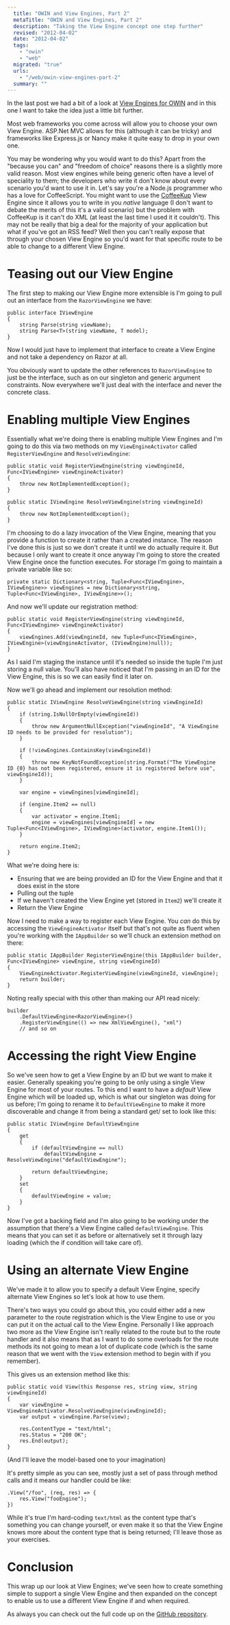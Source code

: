 ```yaml
---
  title: "OWIN and View Engines, Part 2"
  metaTitle: "OWIN and View Engines, Part 2"
  description: "Taking the View Engine concept one step further"
  revised: "2012-04-02"
  date: "2012-04-02"
  tags: 
    - "owin"
    - "web"
  migrated: "true"
  urls: 
    - "/web/owin-view-engines-part-2"
  summary: ""
---
```

In the last post we had a bit of a look at [View Engines for OWIN](https://www.aaron-powell.com/web/owin-view-engines) and in this one I want to take the idea just a little bit further.

Most web frameworks you come across will allow you to choose your own View Engine. ASP.Net MVC allows for this (although it can be tricky) and frameworks like Express.js or Nancy make it quite easy to drop in your own one.

You may be wondering why you would want to do this? Apart from the "because you can" and "freedom of choice" reasons there is a slightly more valid reason. Most view engines while being generic often have a level of speciality to them; the developers who write it don't know about every scenario you'd want to use it in. Let's say you're a Node.js programmer who has a love for CoffeeScript. You might want to use the [CoffeeKup](http://coffeekup.org/) View Engine since it allows you to write in you *native* language (I don't want to debate the merits of this it's a valid scenario) but the problem with CoffeeKup is it can't do XML (at least the last time I used it it couldn't). This may not be really that big a deal for the majority of your application but what if you've got an RSS feed? Well then you can't really expose that through your chosen View Engine so you'd want for that specific route to be able to change to a different View Engine.

# Teasing out our View Engine

The first step to making our View Engine more extensible is I'm going to pull out an interface from the `RazorViewEngine` we have:

    public interface IViewEngine
    {
        string Parse(string viewName);
        string Parse<T>(string viewName, T model);
    }
    
Now I would just have to implement that interface to create a View Engine and not take a dependency on Razor at all.

You obviously want to update the other references to `RazorViewEngine` to just be the interface, such as on our singleton and generic argument constraints. Now everywhere we'll just deal with the interface and never the concrete class.

# Enabling multiple View Engines

Essentially what we're doing there is enabling multiple View Engines and I'm going to do this via two methods on my `ViewEngineActivator` called `RegisterViewEngine` and `ResolveViewEngine`:

	public static void RegisterViewEngine(string viewEngineId, Func<IViewEngine> viewEngineActivator)
	{
		throw new NotImplementedException();
	}
	
	public static IViewEngine ResolveViewEngine(string viewEngineId)
	{
		throw new NotImplementedException();
	}
	
I'm choosing to do a lazy invocation of the View Engine, meaning that you provide a function to create it rather than a created instance. The reason I've done this is just so we don't create it until we do actually require it. But because I only want to create it once anyway I'm going to store the created View Engine once the function executes. For storage I'm going to maintain a private variable like so:

	private static Dictionary<string, Tuple<Func<IViewEngine>, IViewEngine>> viewEngines = new Dictionary<string, Tuple<Func<IViewEngine>, IViewEngine>>();
	
And now we'll update our registration method:

    public static void RegisterViewEngine(string viewEngineId, Func<IViewEngine> viewEngineActivator)
    {
        viewEngines.Add(viewEngineId, new Tuple<Func<IViewEngine>, IViewEngine>(viewEngineActivator, (IViewEngine)null));
    }

As I said I'm staging the instance until it's needed so inside the tuple I'm just storing a null value. You'll also have noticed that I'm passing in an ID for the View Engine, this is so we can easily find it later on.

Now we'll go ahead and implement our resolution method:

    public static IViewEngine ResolveViewEngine(string viewEngineId)
    {
        if (string.IsNullOrEmpty(viewEngineId))
        {
            throw new ArgumentNullException("viewEngineId", "A ViewEngine ID needs to be provided for resolution");
        }

        if (!viewEngines.ContainsKey(viewEngineId))
        {
            throw new KeyNotFoundException(string.Format("The ViewEngine ID {0} has not been registered, ensure it is registered before use", viewEngineId));
        }

        var engine = viewEngines[viewEngineId];

        if (engine.Item2 == null)
        {
            var activator = engine.Item1;
            engine = viewEngines[viewEngineId] = new Tuple<Func<IViewEngine>, IViewEngine>(activator, engine.Item1());
        }

        return engine.Item2;
    }
    
What we're doing here is:

* Ensuring that we are being provided an ID for the View Engine and that it does exist in the store
* Pulling out the tuple
* If we haven't created the View Engine yet (stored in `Item2`) we'll create it
* Return the View Engine

Now I need to make a way to register each View Engine. You *can* do this by accessing the `ViewEngineActivator` itself but that's not quite as fluent when you're working with the `IAppBuilder` so we'll chuck an extension method on there:

    public static IAppBuilder RegisterViewEngine(this IAppBuilder builder, Func<IViewEngine> viewEngine, string viewEngineId)
    {
        ViewEngineActivator.RegisterViewEngine(viewEngineId, viewEngine);
        return builder;
    }

Noting really special with this other than making our API read nicely:

	builder
		.DefaultViewEngine<RazorViewEngine>()
		.RegisterViewEngine(() => new XmlViewEngine(), "xml")
		// and so on

# Accessing the right View Engine

So we've seen how to get a View Engine by an ID but we want to make it easier. Generally speaking you're going to be only using a single View Engine for most of your routes. To this end I want to have a *default* View Engine which will be loaded up, which is what our singleton was doing for us before; I'm going to rename it to `DefaultViewEngine` to make it more discoverable and change it from being a standard get/ set to look like this:

    public static IViewEngine DefaultViewEngine
    {
        get
        {
            if (defaultViewEngine == null)
                defaultViewEngine = ResolveViewEngine("defaultViewEngine");

            return defaultViewEngine;
        }
        set
        {
            defaultViewEngine = value;
        }
    }

Now I've got a backing field and I'm also going to be working under the assumption that there's a View Engine called `defaultViewEngine`. This means that you can set it as before or alternatively set it through lazy loading (which the if condition will take care of).

# Using an alternate View Engine

We've made it to allow you to specify a default View Engine, specify alternate View Engines so let's look at how to use them.

There's two ways you could go about this, you could either add a new parameter to the route registration which is the View Engine to use or you can put it on the actual call to the View Engine. Personally I like approach two more as the View Engine isn't really related to the route but to the route handler and it also means that as I want to do some overloads for the route methods its not going to mean a lot of duplicate code (which is the same reason that we went with the `View` extension method to begin with if you remember).

This gives us an extension method like this:

    public static void View(this Response res, string view, string viewEngineId)
    {
        var viewEngine = ViewEngineActivator.ResolveViewEngine(viewEngineId);
        var output = viewEngine.Parse(view);

        res.ContentType = "text/html";
        res.Status = "200 OK";
        res.End(output);
    }
    
(And I'll leave the model-based one to your imagination)

It's pretty simple as you can see, mostly just a set of pass through method calls and it means our handler could be like:

	.View("/foo", (req, res) => {
		res.View("fooEngine");
	})
	
While it's true I'm hard-coding `text/html` as the content type that's something you can change yourself, or even make it so that the View Engine knows more about the content type that is being returned; I'll leave those as your exercises.

# Conclusion

This wrap up our look at View Engines; we've seen how to create something simple to support a single View Engine and then expanded on the concept to enable us to use a different View Engine if and when required.

As always you can check out the full code up on the [GitHub repository](https://github.com/aaronpowell/Owin.HelloWorld).